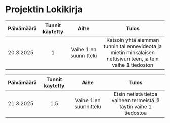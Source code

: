 # Projektin Lokikirja

| Päivämäärä | Tunnit käytetty | Aihe | Tulos |
| :---  |     :---:      |     :---:      |     :---:      |
| 20.3.2025 | 1 | Vaihe 1:en suunnittelu  | Katsoin yhtä aiemman tunnin tallennevideota ja mietin minkälaisen nettisivun teen, ja tein vaihe 1 tiedoston |

| Päivämäärä | Tunnit käytetty | Aihe | Tulos |
| :---  |     :---:      |     :---:      |     :---:      |
| 21.3.2025 | 1,5 | Vaihe 1:en suunnittelu  | Etsin netistä tietoa vaiheen termeistä jä täytin vaihe 1 tiedostoa |
